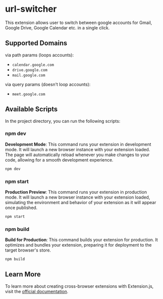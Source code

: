# url-switcher

This extension allows user to switch between google accounts for Gmail, Google Drive, Google Calendar etc. in a single click.

## Supported Domains

via path params (loops accounts):

- `calendar.google.com`
- `drive.google.com`
- `mail.google.com`

via query params (doesn't loop accounts):

- `meet.google.com`

## Available Scripts

In the project directory, you can run the following scripts:

### npm dev

**Development Mode**: This command runs your extension in development mode. It will launch a new browser instance with your extension loaded. The page will automatically reload whenever you make changes to your code, allowing for a smooth development experience.

```bash
npm dev
```

### npm start

**Production Preview**: This command runs your extension in production mode. It will launch a new browser instance with your extension loaded, simulating the environment and behavior of your extension as it will appear once published.

```bash
npm start
```

### npm build

**Build for Production**: This command builds your extension for production. It optimizes and bundles your extension, preparing it for deployment to the target browser's store.

```bash
npm build
```

## Learn More

To learn more about creating cross-browser extensions with Extension.js, visit the [official documentation](https://extension.js.org).

